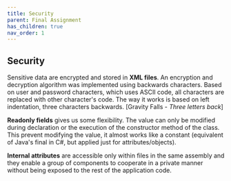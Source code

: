```yaml
---
title: Security
parent: Final Assignment
has_children: true
nav_order: 1
---
```


## Security
Sensitive data are encrypted and stored in **XML files**. An encryption and decryption algorithm was implemented using backwards characters. Based on user and password characters, which uses ASCII code, all characters are replaced with other character's code. The way it works is based on left indentation, three characters backwards. [Gravity Falls - _Three letters back_]

**Readonly fields** gives us some flexibility. The value can only be modified during declaration or the execution of the constructor method of the class. This prevent modifying the value, it almost works like a constant (equivalent of Java's final in C#, but applied just for attributes/objects).

**Internal attributes** are accessible only within files in the same assembly and they enable a group of components to cooperate in a private manner without being exposed to the rest of the application code.
